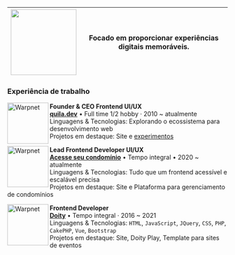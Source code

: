|<img height="150px" src="https://github.com/anilsonlopes/anilsonlopes/assets/89232048/b3b90493-4f19-42da-9310-7da2b5c785f1"/>|Focado em proporcionar experiências digitais memoráveis.|
|--|--|

### Experiência de trabalho

[<img align="left" height="94px" width="94px" alt="Warpnet" src="https://github.com/anilsonlopes/anilsonlopes/assets/89232048/b344c26d-5774-4ecc-b331-256d5ffbc393"/>](https://quila.dev/)

**Founder & CEO Frontend UI/UX** \
[**quila.dev**](https://www.linkedin.com/company/quila-dev) • Full time 1/2 hobby · 2010 ~ atualmente \
Linguagens & Tecnologias: Explorando o ecossistema para desenvolvimento web \
Projetos em destaque: Site e [experimentos](https://quila.dev/lab)
<br/>

[<img align="left" height="94px" width="94px" alt="Warpnet" src="https://github.com/anilsonlopes/anilsonlopes/assets/89232048/83c6cdcf-b70b-487b-9272-332e2b439574"/>](https://acesseseucondominio.com.br/)

**Lead Frontend Developer UI/UX** \
[**Acesse seu condomínio**](https://www.linkedin.com/company/79818742/) • Tempo integral • 2020 ~ atualmente \
Linguagens & Tecnologias: Tudo que um frontend acessível e escalável precisa \
Projetos em destaque: Site e Plataforma para gerenciamento de condomínios
<br/>

[<img align="left" height="94px" width="94px" alt="Warpnet" src="https://github.com/anilsonlopes/anilsonlopes/assets/89232048/f2538e80-d8ac-4d3a-9268-64f31311dc1d"/>](https://doity.com.br/)

**Frontend Developer** \
[**Doity**](https://www.linkedin.com/company/3287179/) • Tempo integral · 2016 ~ 2021 \
Linguagens & Tecnologias: `HTML`, `JavaScript`, `JQuery`, `CSS`, `PHP`, `CakePHP`, `Vue`, `Bootstrap` \
Projetos em destaque: Site, Doity Play, Template para sites de eventos
<br/>
